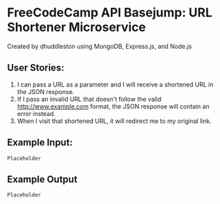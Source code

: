 # FreeCodeCamp API Basejump: URL Shortener Microservice
Created by dhuddleston using MongoDB, Express.js, and Node.js

## User Stories:
1) I can pass a URL as a parameter and I will receive a shortened URL in the JSON response.
2) If I pass an invalid URL that doesn't follow the valid http://www.example.com format, the JSON response will contain an error instead.
3) When I visit that shortened URL, it will redirect me to my original link.

## Example Input:
```
Placeholder
```
## Example Output
```
Placeholder
```
